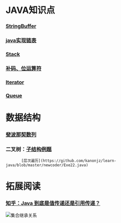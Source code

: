 # JAVA知识点
### [StringBuffer](http://www.runoob.com/java/java-stringbuffer.html)
### [java实现链表](https://github.com/kanonjz/learn-java/blob/master/newcoder/Exe3.java)
### [Stack](http://www.runoob.com/java/java-stack-class.html)
### [补码、位运算符](https://github.com/kanonjz/learn-java/blob/master/newcoder/Exe11.java)
### [Iterator](http://www.runoob.com/java/collection-iterator.html)
### [Queue](http://www.runoob.com/java/data-queue.html)

# 数据结构
### [斐波那契数列](https://github.com/kanonjz/learn-java/blob/master/newcoder/Exe8.java)
### 二叉树：[子结构例题](https://github.com/kanonjz/learn-java/blob/master/newcoder/Exe17.java) 
           [层次遍历](https://github.com/kanonjz/learn-java/blob/master/newcoder/Exe22.java)



# 拓展阅读
### [知乎：Java 到底是值传递还是引用传递？](https://www.zhihu.com/question/31203609)
![集合继承关系](https://github.com/kanonjz/pictures/blob/master/java%E9%9B%86%E5%90%88%E7%BB%A7%E6%89%BF%E5%85%B3%E7%B3%BB%E5%9B%BE.png)
